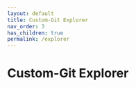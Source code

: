 ```yaml
---
layout: default
title: Custom-Git Explorer
nav_order: 3
has_children: true
permalink: /explorer
---
```


# Custom-Git Explorer
